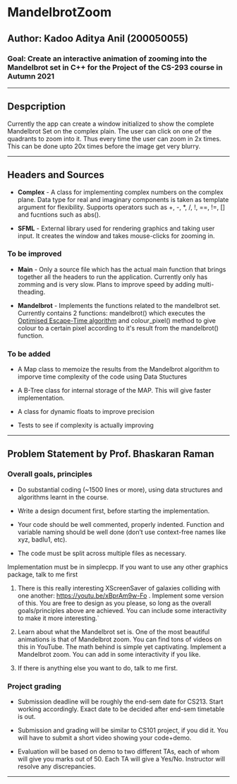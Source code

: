 # MandelbrotZoom

## Author: Kadoo Aditya Anil (200050055)

### Goal: Create an interactive animation of zooming into the Mandelbrot set in C++ for the Project of the CS-293 course in Autumn 2021

----

## Despcription

Currently the app can create a window initialized to show the complete Mandelbrot Set on the complex plain. The user can click on one of the quadrants to zoom into it. Thus every time the user can zoom in 2x times. This can be done upto 20x times before the image get very blurry.

----

## Headers and Sources

- **Complex** - A class for implementing complex numbers on the complex plane. Data type for real and imaginary components is taken as template argument for flexibility. Supports operators such as +, -, *, /, !, ==, !=, [] and fucntions such as abs().

- **SFML** - External library used for rendering graphics and taking user input. It creates the window and takes mouse-clicks for zooming in.

### To be improved

- **Main** - Only a source file which has the actual main function that brings together all the headers to run the application. Currently only has zomming and is very slow. Plans to improve speed by adding multi-theading.

- **Mandelbrot** - Implements the functions related to the mandelbrot set. Currently contains 2 functions: mandelbrot() which executes the [Optimised Escape-Time algorithm](https://en.wikipedia.org/wiki/Plotting_algorithms_for_the_Mandelbrot_set#:~:text=number%20of%20iterations.-,Optimized%20escape%20time%20algorithms,-%5Bedit%5D) and colour_pixel() method to give colour to a certain pixel according to it's result from the mandelbrot() function.

### To be added

- A Map class to memoize the results from the Mandelbrot algorithm to imporve time complexity of the code using Data Stuctures

- A B-Tree class for internal storage of the MAP. This will give faster implementation.

- A class for dynamic floats to improve precision

- Tests to see if complexity is actually improving

----

## Problem Statement by Prof. Bhaskaran Raman

### Overall goals, principles

- Do substantial coding (~1500 lines or more), using data structures and algorithms learnt in the course.

- Write a design document first, before starting the implementation.

- Your code should be well commented, properly indented. Function and variable naming should be well done (don’t use context-free names like xyz, badlu1, etc).

- The code must be split across multiple files as necessary.  

Implementation must be in simplecpp. If you want to use any other graphics package, talk to me first

1. There is this really interesting XScreenSaver of galaxies colliding with one another: <https://youtu.be/xBprAm9w-Fo> . Implement some version of this. You are free to design as you please, so long as the overall goals/principles above are achieved. You can include some interactivity to make it more interesting.`  

2. Learn about what the Mandelbrot set is. One of the most beautiful animations is that of Mandelbrot zoom. You can find tons of videos on this in YouTube. The math behind is simple yet captivating. Implement a Mandelbrot zoom. You can add in some interactivity if you like.

3. If there is anything else you want to do, talk to me first.

### Project grading

- Submission deadline will be roughly the end-sem date for CS213. Start working accordingly. Exact date to be decided after end-sem timetable is out.

- Submission and grading will be similar to CS101 project, if you did it. You will have to submit a short video showing your code+demo.

- Evaluation will be based on demo to two different TAs, each of whom will give you marks out of 50. Each TA will give a Yes/No. Instructor will resolve any discrepancies.

----

